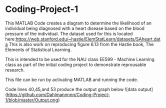 # Coding-Project-1

This MATLAB Code creates a diagram to determine the likelihood of an individual being diagnosed with a heart disease based on the blood pressure of the individual. The dataset used for this is located here:https://web.stanford.edu/~hastie/ElemStatLearn/datasets/SAheart.data 
This is also work on reproducing figure 6.13 from the Hastie book, The Elements of Statistical Learning.

This is intended to be used for the NAU class EE599 - Machine Learning class as part of the initial coding project to demonstrate reprousable research.


This file can be run by activating MATLAB and running the code.

Code lines 40,45,and 53 produce the output graph below
![data output] (https://github.com/Dahlmannnnn/Coding-Project-1/blob/master/Output.png)
